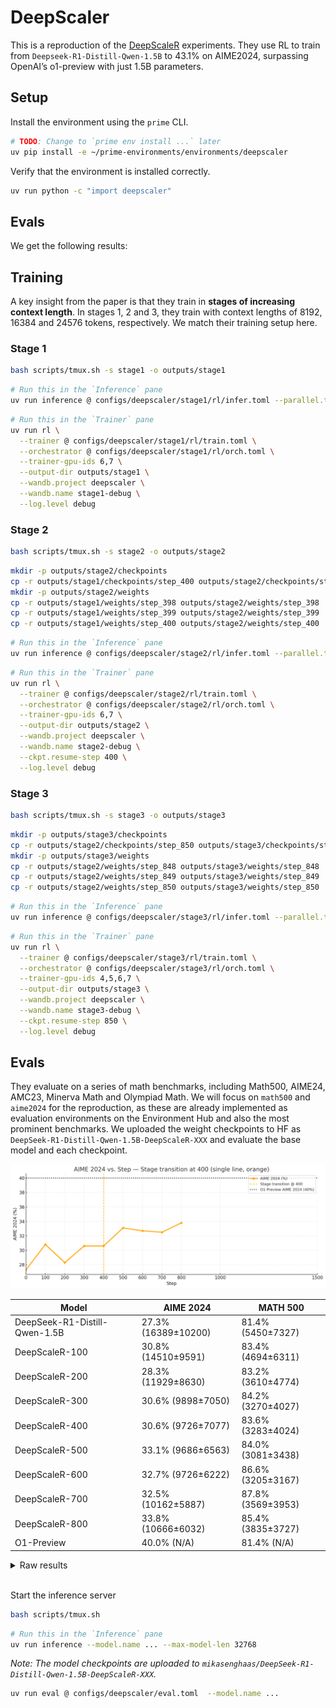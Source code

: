 # DeepScaler

This is a reproduction of the [DeepScaleR](https://pretty-radio-b75.notion.site/DeepScaleR-Surpassing-O1-Preview-with-a-1-5B-Model-by-Scaling-RL-19681902c1468005bed8ca303013a4e2) experiments. They use RL to train from `Deepseek-R1-Distill-Qwen-1.5B` to 43.1% on AIME2024, surpassing OpenAI’s o1-preview with just 1.5B parameters.

## Setup

Install the environment using the `prime` CLI.

```bash
# TODO: Change to `prime env install ...` later
uv pip install -e ~/prime-environments/environments/deepscaler
```

Verify that the environment is installed correctly.

```bash
uv run python -c "import deepscaler"
```

## Evals


We get the following results:

## Training

A key insight from the paper is that they train in **stages of increasing context length**. In stages 1, 2 and 3, they train with context lengths of 8192, 16384 and 24576 tokens, respectively. We match their training setup here.

### Stage 1

```bash
bash scripts/tmux.sh -s stage1 -o outputs/stage1
```

```bash
# Run this in the `Inference` pane
uv run inference @ configs/deepscaler/stage1/rl/infer.toml --parallel.tp 2 --parallel.dp 3 --max-model-len 16384
```

```bash
# Run this in the `Trainer` pane
uv run rl \
  --trainer @ configs/deepscaler/stage1/rl/train.toml \
  --orchestrator @ configs/deepscaler/stage1/rl/orch.toml \
  --trainer-gpu-ids 6,7 \
  --output-dir outputs/stage1 \
  --wandb.project deepscaler \
  --wandb.name stage1-debug \
  --log.level debug
```

### Stage 2

```bash
bash scripts/tmux.sh -s stage2 -o outputs/stage2
```

```bash
mkdir -p outputs/stage2/checkpoints
cp -r outputs/stage1/checkpoints/step_400 outputs/stage2/checkpoints/step_400
mkdir -p outputs/stage2/weights
cp -r outputs/stage1/weights/step_398 outputs/stage2/weights/step_398
cp -r outputs/stage1/weights/step_399 outputs/stage2/weights/step_399
cp -r outputs/stage1/weights/step_400 outputs/stage2/weights/step_400
```

```bash
# Run this in the `Inference` pane
uv run inference @ configs/deepscaler/stage2/rl/infer.toml --parallel.tp 2 --parallel.dp 3 --max-model-len 32768
```

```bash
# Run this in the `Trainer` pane
uv run rl \
  --trainer @ configs/deepscaler/stage2/rl/train.toml \
  --orchestrator @ configs/deepscaler/stage2/rl/orch.toml \
  --trainer-gpu-ids 6,7 \
  --output-dir outputs/stage2 \
  --wandb.project deepscaler \
  --wandb.name stage2-debug \
  --ckpt.resume-step 400 \
  --log.level debug
```

### Stage 3

```bash
bash scripts/tmux.sh -s stage3 -o outputs/stage3
```

```bash
mkdir -p outputs/stage3/checkpoints
cp -r outputs/stage2/checkpoints/step_850 outputs/stage3/checkpoints/step_850
mkdir -p outputs/stage3/weights
cp -r outputs/stage2/weights/step_848 outputs/stage3/weights/step_848
cp -r outputs/stage2/weights/step_849 outputs/stage3/weights/step_849
cp -r outputs/stage2/weights/step_850 outputs/stage3/weights/step_850
```

```bash
# Run this in the `Inference` pane
uv run inference @ configs/deepscaler/stage3/rl/infer.toml --parallel.tp 2 --parallel.dp 2 --max-model-len 32768
```

```bash
# Run this in the `Trainer` pane
uv run rl \
  --trainer @ configs/deepscaler/stage3/rl/train.toml \
  --orchestrator @ configs/deepscaler/stage3/rl/orch.toml \
  --trainer-gpu-ids 4,5,6,7 \
  --output-dir outputs/stage3 \
  --wandb.project deepscaler \
  --wandb.name stage3-debug \
  --ckpt.resume-step 850 \
  --log.level debug
```

## Evals

They evaluate on a series of math benchmarks, including Math500, AIME24, AMC23, Minerva Math and Olympiad Math. We will focus on `math500` and `aime2024` for the reproduction, as these are already implemented as evaluation environments on the Environment Hub and also the most prominent benchmarks. We uploaded the weight checkpoints to HF as `DeepSeek-R1-Distill-Qwen-1.5B-DeepScaleR-XXX` and evaluate the base model and each checkpoint.

![Evals](eval.png)

| Model | AIME 2024 | MATH 500 | 
|-------|-----------|----------|
| DeepSeek-R1-Distill-Qwen-1.5B | 27.3% (16389±10200) | 81.4% (5450±7327) |
| DeepScaleR-100 | 30.8% (14510±9591) | 83.4% (4694±6311) |
| DeepScaleR-200 | 28.3% (11929±8630) | 83.2% (3610±4774) |
| DeepScaleR-300 | 30.6% (9898±7050) | 84.2% (3270±4027) |
| DeepScaleR-400 | 30.6% (9726±7077) | 83.6% (3283±4024) |
| DeepScaleR-500 | 33.1% (9686±6563) | 84.0% (3081±3438) |
| DeepScaleR-600 | 32.7% (9726±6222) | 86.6% (3205±3167) |
| DeepScaleR-700 | 32.5% (10162±5887) | 87.8% (3569±3953) |
| DeepScaleR-800 | 33.8% (10666±6032) | 85.4% (3835±3727) |
| O1-Preview | 40.0% (N/A) | 81.4% (N/A) |

<details>
<summary>Raw results</summary>
<pre><code>
Base Model
Evaluated math500 in 1547.25s (Avg@1=0.8140, Pass@1: 0.8140, Completion Length: 5450.29 (±7327.93, ∈[266.00, 32734.00]), Truncated: 3.8%)
Evaluated aime2024 in 1546.06s (Avg@16=0.2729, Pass@8: 0.6130, Completion Length: 16389.57 (±10200.73, ∈[1643.00, 32699.00]), Truncated: 15.2%)

Step 100 (Stage 1)
Evaluated math500 in 1280.38s (Avg@1=0.8340, Pass@1: 0.8340, Completion Length: 4694.13 (±6311.37, ∈[225.00, 32729.00]), Truncated: 2.2%)
Evaluated aime2024 in 1279.09s (Avg@16=0.3083, Pass@8: 0.6363, Completion Length: 14510.24 (±9591.44, ∈[1606.00, 32696.00]), Truncated: 10.4%)

Step 200 (Stage 1)
Evaluated math500 in 942.63s (Avg@1=0.8320, Pass@1: 0.8320, Completion Length: 3610.20 (±4774.83, ∈[404.00, 32649.00]), Truncated: 0.8%)
Evaluated aime2024 in 942.34s (Avg@16=0.2833, Pass@8: 0.6043, Completion Length: 11929.71 (±8630.59, ∈[1770.00, 32701.00]), Truncated: 6.7%)

Step 300 (Stage 1)
Evaluated math500 in 737.77s (Avg@1=0.8420, Pass@1: 0.8420, Completion Length: 3270.25 (±4027.97, ∈[415.00, 32732.00]), Truncated: 0.4%)
Evaluated aime2024 in 736.54s (Avg@16=0.3063, Pass@8: 0.6350, Completion Length: 9898.05 (±7050.03, ∈[1606.00, 32696.00]), Truncated: 3.5%)

Step 400 (Stage 1)
Evaluated math500 in 727.78s (Avg@1=0.8360, Pass@1: 0.8360, Completion Length: 3283.45 (±4024.46, ∈[282.00, 32721.00]), Truncated: 0.4%)
Evaluated aime2024 in 726.83s (Avg@16=0.3063, Pass@8: 0.6567, Completion Length: 9726.12 (±7077.99, ∈[1266.00, 32686.00]), Truncated: 3.3%)

Step 500 (Stage 1)
Evaluated math500 in 660.66s (Avg@1=0.8540, Pass@1: 0.8540, Completion Length: 2961.01 (±3426.75, ∈[543.00, 32695.00]), Truncated: 0.6%)
Evaluated aime2024 in 658.95s (Avg@16=0.3000, Pass@8: 0.6460, Completion Length: 9121.69 (±6423.23, ∈[1323.00, 32687.00]), Truncated: 3.1%)

Step 500 (Stage 2)
Evaluated math500 in 370.32s (Avg@1=0.8400, Pass@1: 0.8400, Completion Length: 3081.88 (±3438.49, ∈[614.00, 32709.00]), Truncated: 0.4%)
Evaluated aime2024 in 368.68s (Avg@16=0.3312, Pass@8: 0.6287, Completion Length: 9686.62 (±6563.93, ∈[1140.00, 32686.00]), Truncated: 2.5%)

Step 600 (Stage 2)
Evaluated math500 in 334.98s (Avg@1=0.8660, Pass@1: 0.8660, Completion Length: 3205.39 (±3167.25, ∈[554.00, 22164.00]), Truncated: 0.0%)
Evaluated aime2024 in 354.83s (Avg@16=0.3271, Pass@8: 0.6353, Completion Length: 9726.84 (±6222.77, ∈[1162.00, 32683.00]), Truncated: 1.9%)

Step 700 (Stage 2)
Evaluated math500 in 377.43s (Avg@1=0.8780, Pass@1: 0.8780, Completion Length: 3569.39 (±3953.57, ∈[618.00, 32611.00]), Truncated: 0.4%)
Evaluated aime2024 in 375.57s (Avg@16=0.3250, Pass@8: 0.6550, Completion Length: 10162.39 (±5887.47, ∈[1428.00, 32672.00]), Truncated: 1.5%)

Step 800 (Stage 2)
Evaluated math500 in 400.01s (Avg@1=0.8540, Pass@1: 0.8540, Completion Length: 3835.00 (±3727.86, ∈[563.00, 23701.00]), Truncated: 0.0%)
Evaluated aime2024 in 398.19s (Avg@16=0.3375, Pass@8: 0.6860, Completion Length: 10666.42 (±6032.30, ∈[1898.00, 32686.00]), Truncated: 1.0%)

Step 850 (Stage 2)
Evaluated math500 in 445.40s (Avg@1=0.8640, Pass@1: 0.8640, Completion Length: 4216.45 (±4022.84, ∈[611.00, 23277.00]), Truncated: 0.0%)
Evaluated aime2024 in 446.29s (Avg@16=0.3250, Pass@8: 0.6350, Completion Length: 11313.77 (±5997.51, ∈[1695.00, 32686.00]), Truncated: 1.9%)
</code>
</pre>
</details>
<br/>

Start the inference server

```bash
bash scripts/tmux.sh
```

```bash
# Run this in the `Inference` pane
uv run inference --model.name ... --max-model-len 32768
```

*Note: The model checkpoints are uploaded to `mikasenghaas/DeepSeek-R1-Distill-Qwen-1.5B-DeepScaleR-XXX`.*

```bash
uv run eval @ configs/deepscaler/eval.toml  --model.name ...
```